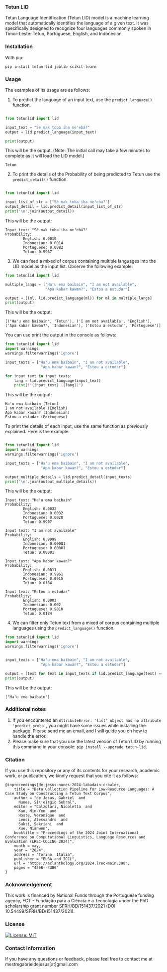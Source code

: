 ### Tetun LID
Tetun Language Identification (Tetun LID) model is a machine learning model that automatically identifies the language of a given text. It was specifically designed to recognize four languages commonly spoken in Timor-Leste: Tetun, Portuguese, English, and Indonesian.

### Installation

With pip:

```
pip install tetun-lid joblib scikit-learn
```


### Usage

The examples of its usage are as follows:

1. To predict the language of an input text, use the `predict_language()` function.

```python

from tetunlid import lid

input_text = "Sé mak toba iha ne'ebá?"
output = lid.predict_language(input_text)

print(output)
```


This will be the output. (Note: The initial call may take a few minutes to complete as it will load the LID model.)

```
Tetun
```

2. To print the details of the Probability of being predicted to Tetun use the `predict_detail()` function.

```python

from tetunlid import lid

input_list_of_str = ["Sé mak toba iha ne'ebá?"]
output_detail = lid.predict_detail(input_list_of_str)
print('\n'.join(output_detail))
```

This will be the output:

```
Input text: "Sé mak toba iha ne'ebá?"
Probability:
        English: 0.0010
        Indonesian: 0.0014
        Portuguese: 0.0082
        Tetun: 0.9967
```


3. We can feed a mixed of corpus containing multiple languages into the LID model as the input list. Observe the following example:

```python
from tetunlid import lid

multiple_langs = ["Ha'u ema baibain", "I am not available",
                  "Apa kabar kawan?", "Estou a estudar"]

output = [(ml, lid.predict_language(ml)) for ml in multiple_langs]
print(output)
```

This will be the output:

```
[("Ha'u ema baibain", 'Tetun'), ('I am not available', 'English'), ('Apa kabar kawan?', 'Indonesian'), ('Estou a estudar', 'Portuguese')]
```

You can use print the output in the console as follows:

```python
from tetunlid import lid
import warnings
warnings.filterwarnings('ignore')

input_texts = ["Ha'u ema baibain", "I am not available",
                "Apa kabar kawan?", "Estou a estudar"]

for input_text in input_texts:
    lang = lid.predict_language(input_text)
    print(f"{input_text} ({lang})")
```

This will be the output:

```
Ha'u ema baibain (Tetun)
I am not available (English)
Apa kabar kawan? (Indonesian)
Estou a estudar (Portuguese)
```

To print the details of each input, use the same function as previously explained. Here is the example:

```python

from tetunlid import lid
import warnings
warnings.filterwarnings('ignore')

input_texts = ["Ha'u ema baibain", "I am not available",
                "Apa kabar kawan?", "Estou a estudar"]

output_multiple_details = lid.predict_detail(input_texts)
print('\n'.join(output_multiple_details))
```

This will be the output:

```
Input text: "Ha'u ema baibain"
Probability:
        English: 0.0032
        Indonesian: 0.0032
        Portuguese: 0.0028
        Tetun: 0.9907

Input text: "I am not available"
Probability:
        English: 0.9999
        Indonesian: 0.00001
        Portuguese: 0.00001
        Tetun: 0.00001

Input text: "Apa kabar kawan?"
Probability:
        English: 0.0011
        Indonesian: 0.9961
        Portuguese: 0.0015
        Tetun: 0.0184

Input text: "Estou a estudar"
Probability:
        English: 0.0003
        Indonesian: 0.002
        Portuguese: 0.9810
        Tetun: 0.0184
```

4. We can filter only Tetun text from a mixed of corpus containing multiple languages using the `predict_language()` function.

```python
from tetunlid import lid
import warnings
warnings.filterwarnings('ignore')


input_texts = ["Ha'u ema baibain", "I am not available",
                "Apa kabar kawan?", "Estou a estudar"]

output = [text for text in input_texts if lid.predict_language(text) == 'Tetun']
print(output)
```

This will be the output:

```
["Ha'u ema baibain"]
```


### Additional notes

1. If you encountered an `AttributeError: 'list' object has no attribute 'predict_proba'`, you might have some issues while installing the package. Please send me an email, and I will guide you on how to handle the error.
2. Please make sure that you use the latest version of Tetun LID by running this command in your console: `pip install --upgrade tetun-lid`.


### Citation
If you use this repository or any of its contents for your research, academic work, or publication, we kindly request that you cite it as follows:

````
@inproceedings{de-jesus-nunes-2024-labadain-crawler,
    title = "Data Collection Pipeline for Low-Resource Languages: A Case Study on Constructing a Tetun Text Corpus",
    author = "de Jesus, Gabriel  and
      Nunes, S{\'e}rgio Sobral",
    editor = "Calzolari, Nicoletta  and
      Kan, Min-Yen  and
      Hoste, Veronique  and
      Lenci, Alessandro  and
      Sakti, Sakriani  and
      Xue, Nianwen",
    booktitle = "Proceedings of the 2024 Joint International Conference on Computational Linguistics, Language Resources and Evaluation (LREC-COLING 2024)",
    month = may,
    year = "2024",
    address = "Torino, Italia",
    publisher = "ELRA and ICCL",
    url = "https://aclanthology.org/2024.lrec-main.390",
    pages = "4368--4380"
}
````

### Acknowledgement
This work is financed by National Funds through the Portuguese funding agency, FCT - Fundação para a Ciência e a Tecnologia under the PhD scholarship grant number SFRH/BD/151437/2021 (DOI 10.54499/SFRH/BD/151437/2021).


### License

[![License: MIT](https://img.shields.io/badge/License-MIT-yellow.svg)](https://github.com/gabriel-de-jesus/tetun-lid/blob/main/LICENSE)


### Contact Information
If you have any questions or feedback, please feel free to contact me at mestregabrieldejesus[at]gmail.com